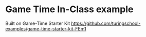 # Game Time In-Class example
Built on Game-Time Starter Kit
https://github.com/turingschool-examples/game-time-starter-kit-FEm1
